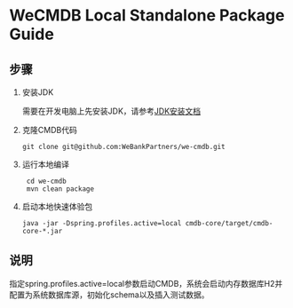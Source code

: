 # WeCMDB Local Standalone Package Guide

## 步骤
1. 安装JDK
	
	需要在开发电脑上先安装JDK，请参考[JDK安装文档](jdk_install_guide.md)

2. 克隆CMDB代码
	
	```shell script
    git clone git@github.com:WeBankPartners/we-cmdb.git
    ```

3. 运行本地编译
	
    ```shell script
     cd we-cmdb
     mvn clean package
    ```

4. 启动本地快速体验包
    ```shell script
    java -jar -Dspring.profiles.active=local cmdb-core/target/cmdb-core-*.jar
    ```
   
## 说明
指定spring.profiles.active=local参数启动CMDB，系统会启动内存数据库H2并配置为系统数据库源，初始化schema以及插入测试数据。